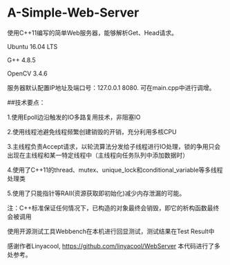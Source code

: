 # A-Simple-Web-Server

使用C++11编写的简单Web服务器，能够解析Get、Head请求。

  Ubuntu 16.04 LTS

  G++ 4.8.5

  OpenCV 3.4.6

服务器默认配置IP地址及端口号：127.0.0.1 8080. 可在main.cpp中进行调增。


##技术要点：

1.使用Epoll边沿触发的IO多路复用技术，非阻塞IO

2.使用线程池避免线程频繁创建销毁的开销，充分利用多核CPU

3.主线程负责Accept请求，以轮流算法分发给子线程进行IO处理，锁的争用只会出现在主线程和某一特定线程中（主线程向任务队列中添加数据时）

4.使用了C++11的thread、mutex、unique_lock和conditional_variable等多线程处理类

5.使用了只能指针等RAII(资源获取即初始化)减少内存泄漏的可能。

注：C++标准保证任何情况下，已构造的对象最终会销毁，即它的析构函数最终会被调用



使用开源测试工具Webbench在本机进行回显测试，测试结果在Test Result中


感谢作者Linyacool, https://github.com/linyacool/WebServer
本代码进行了多处参考。
